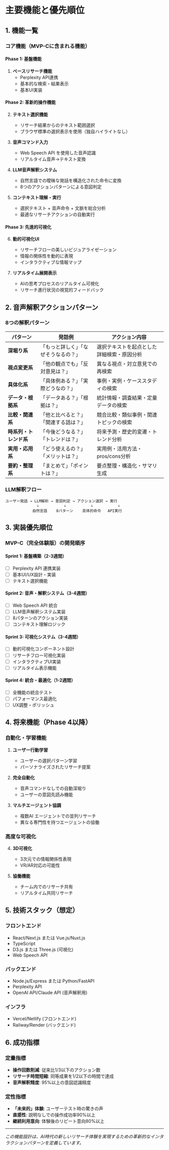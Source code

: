 # 主要機能と優先順位

## 1. 機能一覧

### コア機能（MVP-Cに含まれる機能）

#### Phase 1: 基盤機能

1. **ベースリサーチ機能**
   - Perplexity API連携
   - 基本的な検索・結果表示
   - 基本UI実装

#### Phase 2: 革新的操作機能

2. **テキスト選択機能**
   - リサーチ結果からのテキスト範囲選択
   - ブラウザ標準の選択表示を使用（独自ハイライトなし）

3. **音声コマンド入力**
   - Web Speech API を使用した音声認識
   - リアルタイム音声→テキスト変換

4. **LLM音声解釈システム**
   - 自然言語での曖昧な発話を構造化された命令に変換
   - 8つのアクションパターンによる意図判定

5. **コンテキスト理解・実行**
   - 選択テキスト + 音声命令 + 文脈を総合分析
   - 最適なリサーチアクションの自動実行

#### Phase 3: 先進的可視化

6. **動的可視化UI**
   - リサーチフローの美しいビジュアライゼーション
   - 情報の関係性を動的に表現
   - インタラクティブな情報マップ

7. **リアルタイム展開表示**
   - AIの思考プロセスのリアルタイム可視化
   - リサーチ進行状況の視覚的フィードバック

## 2. 音声解釈アクションパターン

### 8つの解釈パターン

| パターン               | 発話例                               | アクション内容                             |
| ---------------------- | ------------------------------------ | ------------------------------------------ |
| **深堀り系**           | 「もっと詳しく」「なぜそうなるの？」 | 選択テキストを起点とした詳細検索・原因分析 |
| **視点変更系**         | 「他の観点でも」「反対意見は？」     | 異なる視点・対立意見での再検索             |
| **具体化系**           | 「具体例ある？」「実際どうなの？」   | 事例・実例・ケーススタディの検索           |
| **データ・根拠系**     | 「データある？」「根拠は？」         | 統計情報・調査結果・定量データの検索       |
| **比較・関連系**       | 「他と比べると？」「関連する話は？」 | 競合比較・類似事例・関連トピックの検索     |
| **時系列・トレンド系** | 「今後どうなる？」「トレンドは？」   | 将来予測・歴史的変遷・トレンド分析         |
| **実用・応用系**       | 「どう使えるの？」「メリットは？」   | 実用例・活用方法・pros/cons分析            |
| **要約・整理系**       | 「まとめて」「ポイントは？」         | 要点整理・構造化・サマリ生成               |

### LLM解釈フロー

```
ユーザー発話 → LLM解析 → 意図判定 → アクション選択 → 実行
              ↓           ↓           ↓           ↓
            自然言語    8パターン    具体的命令   API実行
```

## 3. 実装優先順位

### MVP-C（完全体験版）の開発順序

#### Sprint 1: 基盤構築（2-3週間）

- [ ] Perplexity API 連携実装
- [ ] 基本UI/UX設計・実装
- [ ] テキスト選択機能

#### Sprint 2: 音声・解釈システム（3-4週間）

- [ ] Web Speech API 統合
- [ ] LLM音声解釈システム実装
- [ ] 8パターンのアクション実装
- [ ] コンテキスト理解ロジック

#### Sprint 3: 可視化システム（3-4週間）

- [ ] 動的可視化コンポーネント設計
- [ ] リサーチフロー可視化実装
- [ ] インタラクティブUI実装
- [ ] リアルタイム表示機能

#### Sprint 4: 統合・最適化（1-2週間）

- [ ] 全機能の統合テスト
- [ ] パフォーマンス最適化
- [ ] UX調整・ポリッシュ

## 4. 将来機能（Phase 4以降）

### 自動化・学習機能

1. **ユーザー行動学習**
   - ユーザーの選択パターン学習
   - パーソナライズされたリサーチ提案

2. **完全自動化**
   - 音声コマンドなしでの自動深堀り
   - ユーザーの意図先読み機能

3. **マルチエージェント協調**
   - 複数AI エージェントでの並列リサーチ
   - 異なる専門性を持つエージェントの協働

### 高度な可視化

4. **3D可視化**
   - 3次元での情報関係性表現
   - VR/AR対応の可能性

5. **協働機能**
   - チーム内でのリサーチ共有
   - リアルタイム共同リサーチ

## 5. 技術スタック（想定）

### フロントエンド

- React/Next.js または Vue.js/Nuxt.js
- TypeScript
- D3.js または Three.js (可視化)
- Web Speech API

### バックエンド

- Node.js/Express または Python/FastAPI
- Perplexity API
- OpenAI API/Claude API (音声解釈用)

### インフラ

- Vercel/Netlify (フロントエンド)
- Railway/Render (バックエンド)

## 6. 成功指標

### 定量指標

- **操作回数削減**: 従来比1/3以下のアクション数
- **リサーチ時間短縮**: 同等成果を1/2以下の時間で達成
- **音声解釈精度**: 95%以上の意図認識精度

### 定性指標

- **「未来的」体験**: ユーザーテスト時の驚きの声
- **直感性**: 説明なしでの操作成功率90%以上
- **継続利用意向**: 体験後のリピート意向80%以上

---

_この機能設計は、AI時代の新しいリサーチ体験を実現するための革新的なインタラクションパターンを定義しています。_
